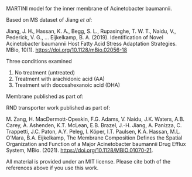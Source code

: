 MARTINI model for the inner membrane of Acinetobacter baumannii.

Based on MS dataset of Jiang *et al*:

Jiang, J. H., Hassan, K. A., Begg, S. L., Rupasinghe, T. W. T., Naidu, V., Pederick, V. G., … Eijkelkamp, B. A. (2019). Identification of Novel Acinetobacter baumannii Host Fatty Acid Stress Adaptation Strategies. MBio, 10(1). https://doi.org/10.1128/mBio.02056-18

Three conditions examined

1. No treatment (untreated)
2. Treatment with arachidonic acid (AA)
3. Treatment with docosahexanoic acid (DHA)

Membrane published as part of:


RND transporter work published as part of:

M. Zang, H. MacDermott-Opeskin, F.G. Adams, V. Naidu, J.K. Waters, A.B. Carey, A. Ashenden, K.T. McLean, E.B. Brazel, J.-H. Jiang, A. Panizza, C. Trappetti, J.C. Paton, A.Y. Peleg, I. Köper, I.T. Paulsen, K.A. Hassan, M.L. O’Mara, B.A. Eijkelkamp, The Membrane Composition Defines the Spatial Organization and Function of a Major Acinetobacter baumannii Drug Efflux System, MBio. (2021). https://doi.org/10.1128/MBIO.01070-21.

All material is provided under an MIT license.
Please cite both of the references above if you use this work.


